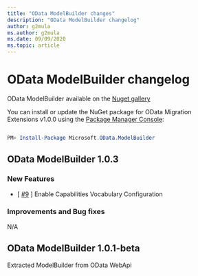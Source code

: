 ```yaml
---
title: "OData ModelBuilder changes"
description: "OData ModelBuilder changelog"
author: g2mula
ms.author: g2mula
ms.date: 09/09/2020
ms.topic: article
---
```


# OData ModelBuilder changelog

OData ModelBuilder available on the [Nuget gallery](https://www.nuget.org/packages/Microsoft.OData.ModelBuilder)

You can install or update the NuGet package for OData Migration Extensions v1.0.0 using the [Package Manager Console](https://docs.nuget.org/docs/start-here/using-the-package-manager-console):

```PowerShell

PM> Install-Package Microsoft.OData.ModelBuilder

```

## OData ModelBuilder 1.0.3

### New Features

* [ [#9](https://github.com/OData/ModelBuilder/pull/9) ] Enable Capabilities Vocabulary Configuration

### Improvements and Bug fixes

N/A

## OData ModelBuilder 1.0.1-beta

Extracted ModelBuilder from OData WebApi
